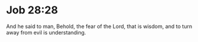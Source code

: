 # Job 28:28

And he said to man, Behold, the fear of the Lord, that is wisdom, and to turn away from evil is understanding.
